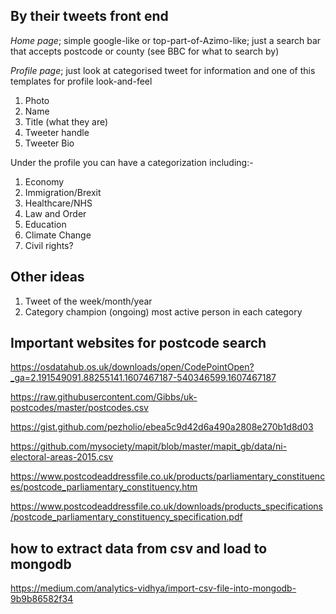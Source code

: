 ## By their tweets front end

_Home page_; simple google-like or top-part-of-Azimo-like; just a search bar that accepts postcode or county (see BBC for what to search by)

_Profile page_; just look at categorised tweet for information and one of this templates for profile look-and-feel
1. Photo
2. Name
3. Title (what they are)
4. Tweeter handle
5. Tweeter Bio

Under the profile you can have a categorization including:-
 1. Economy
 2. Immigration/Brexit
 3. Healthcare/NHS
 4. Law and Order
 5. Education
 6. Climate Change
 7. Civil rights?


## Other ideas
1. Tweet of the week/month/year
2. Category champion (ongoing) most active person in each category

## Important websites for postcode search
https://osdatahub.os.uk/downloads/open/CodePointOpen?_ga=2.191549091.88255141.1607467187-540346599.1607467187

https://raw.githubusercontent.com/Gibbs/uk-postcodes/master/postcodes.csv

https://gist.github.com/pezholio/ebea5c9d42d6a490a2808e270b1d8d03

https://github.com/mysociety/mapit/blob/master/mapit_gb/data/ni-electoral-areas-2015.csv

https://www.postcodeaddressfile.co.uk/products/parliamentary_constituences/postcode_parliamentary_constituency.htm

https://www.postcodeaddressfile.co.uk/downloads/products_specifications/postcode_parliamentary_constituency_specification.pdf


## how to extract data from csv and load to mongodb
https://medium.com/analytics-vidhya/import-csv-file-into-mongodb-9b9b86582f34

